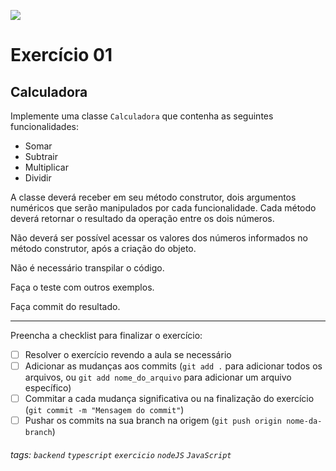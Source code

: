 ![](https://i.imgur.com/xG74tOh.png)

# Exercício 01

## Calculadora

Implemente uma classe `Calculadora` que contenha as seguintes funcionalidades:

-   Somar
-   Subtrair
-   Multiplicar
-   Dividir

A classe deverá receber em seu método construtor, dois argumentos numéricos que serão manipulados por cada funcionalidade. Cada método deverá retornar o resultado da operação entre os dois números.

Não deverá ser possível acessar os valores dos números informados no método construtor, após a criação do objeto.

Não é necessário transpilar o código.

Faça o teste com outros exemplos.

Faça commit do resultado.

---

Preencha a checklist para finalizar o exercício:

-   [ ] Resolver o exercício revendo a aula se necessário
-   [ ] Adicionar as mudanças aos commits (`git add .` para adicionar todos os arquivos, ou `git add nome_do_arquivo` para adicionar um arquivo específico)
-   [ ] Commitar a cada mudança significativa ou na finalização do exercício (`git commit -m "Mensagem do commit"`)
-   [ ] Pushar os commits na sua branch na origem (`git push origin nome-da-branch`)

###### tags: `backend` `typescript` `exercicio` `nodeJS` `JavaScript`
